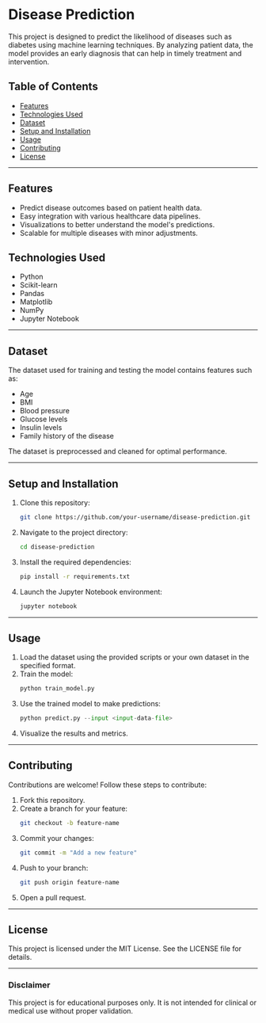 
# Disease Prediction

This project is designed to predict the likelihood of diseases such as diabetes using machine learning techniques. 
By analyzing patient data, the model provides an early diagnosis that can help in timely treatment and intervention.

## Table of Contents

- [Features](#features)
- [Technologies Used](#technologies-used)
- [Dataset](#dataset)
- [Setup and Installation](#setup-and-installation)
- [Usage](#usage)
- [Contributing](#contributing)
- [License](#license)

---

## Features

- Predict disease outcomes based on patient health data.
- Easy integration with various healthcare data pipelines.
- Visualizations to better understand the model's predictions.
- Scalable for multiple diseases with minor adjustments.

## Technologies Used

- Python
- Scikit-learn
- Pandas
- Matplotlib
- NumPy
- Jupyter Notebook

---

## Dataset

The dataset used for training and testing the model contains features such as:
- Age
- BMI
- Blood pressure
- Glucose levels
- Insulin levels
- Family history of the disease

The dataset is preprocessed and cleaned for optimal performance.

---

## Setup and Installation

1. Clone this repository:
   ```bash
   git clone https://github.com/your-username/disease-prediction.git
   ```

2. Navigate to the project directory:
   ```bash
   cd disease-prediction
   ```

3. Install the required dependencies:
   ```bash
   pip install -r requirements.txt
   ```

4. Launch the Jupyter Notebook environment:
   ```bash
   jupyter notebook
   ```

---

## Usage

1. Load the dataset using the provided scripts or your own dataset in the specified format.
2. Train the model:
   ```python
   python train_model.py
   ```
3. Use the trained model to make predictions:
   ```python
   python predict.py --input <input-data-file>
   ```
4. Visualize the results and metrics.

---

## Contributing

Contributions are welcome! Follow these steps to contribute:
1. Fork this repository.
2. Create a branch for your feature:
   ```bash
   git checkout -b feature-name
   ```
3. Commit your changes:
   ```bash
   git commit -m "Add a new feature"
   ```
4. Push to your branch:
   ```bash
   git push origin feature-name
   ```
5. Open a pull request.

---

## License

This project is licensed under the MIT License. See the LICENSE file for details.

---

### Disclaimer

This project is for educational purposes only. It is not intended for clinical or medical use without proper validation.

